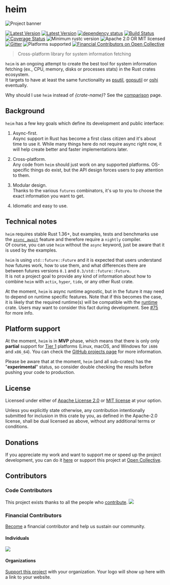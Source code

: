 # heim

![Project banner](./.github/readme-logo.png)

[![Latest Version](https://img.shields.io/crates/v/heim.svg)](https://crates.io/crates/heim)
[![Latest Version](https://docs.rs/heim/badge.svg)](https://docs.rs/heim)
[![dependency status](https://deps.rs/crate/heim/0.0.8-alpha.1/status.svg)](https://deps.rs/crate/heim/0.0.8-alpha.1)
[![Build Status](https://dev.azure.com/heim-rs/heim/_apis/build/status/heim-rs.heim?branchName=master)](https://dev.azure.com/heim-rs/heim/_build/latest?definitionId=1&branchName=master)
[![Coverage Status](https://github.com/heim-rs/heim/workflows/Continuous%20integration/badge.svg)](https://github.com/heim-rs/heim/actions?workflow=Continuous+integration)
![Minimum rustc version](https://img.shields.io/badge/rustc-1.36+-green.svg)
![Apache 2.0 OR MIT licensed](https://img.shields.io/badge/license-Apache2.0%2FMIT-blue.svg)
[![Gitter](https://badges.gitter.im/heim-rs/heim.svg)](https://gitter.im/heim-rs/heim)
![Platforms supported](https://img.shields.io/badge/platform-linux%20%7C%20macos%20%7C%20windows-brightgreen)
[![Financial Contributors on Open Collective](https://opencollective.com/heim-rs/all/badge.svg?label=financial+contributors)](https://opencollective.com/heim-rs)

> Cross-platform library for system information fetching

`heim` is an ongoing attempt to create the best tool for system information fetching
(ex., CPU, memory, disks or processes stats) in the Rust crates ecosystem.\
It targets to have at least the same functionality as
[psutil](https://github.com/giampaolo/psutil),
[gopsutil](https://github.com/shirou/gopsutil) or
[oshi](https://github.com/oshi/oshi) eventually.

Why should I use `heim` instead of *{crate-name}*?
See the [comparison](https://github.com/heim-rs/heim/blob/master/COMPARISON.md) page.

## Background

`heim` has a few key goals which define its development and public interface:

 1. Async-first.\
    Async support in Rust has become a first class citizen
    and it's about time to use it.
    While many things here do not require async right now,
    it will help create better and faster implementations later.

 2. Cross-platform.\
    Any code from `heim` should just work on any supported platforms.
    OS-specific things do exist, but the API design forces users to
    pay attention to them.

 3. Modular design.\
    Thanks to the various `futures` combinators, it's up to you
    to choose the exact information you want to get.

 4. Idiomatic and easy to use.

## Technical notes

`heim` requires stable Rust 1.36+,
but examples, tests and benchmarks use the [`async_await`](https://github.com/rust-lang/rust/issues/50547)
feature and therefore require a `nightly` compiler.\
Of course, you can use `heim` without the `async` keyword,
just be aware that it is used by the examples.

`heim` is using `std::future::Future` and it is expected that users understand
how futures work, how to use them, and what differences there are
between futures versions `0.1` and `0.3/std::future::Future`.\
It is not a project goal to provide any kind of information about how to
combine `heim` with `actix`, `hyper`, `tide`, or any other Rust crate.

At the moment, `heim` is async runtime agnostic, but in the future it may need to depend on runtime
specific features. Note that if this becomes the case, it is likely that the required runtime(s) will be
compatible with the [runtime](https://crates.io/crates/runtime) crate.
Users may want to consider this fact during development. See [#75](https://github.com/heim-rs/heim/issues/75) for more info.

## Platform support

At the moment, `heim` is in **MVP** phase, which means that there is only only **partial** support
for [Tier 1](https://forge.rust-lang.org/platform-support.html#tier-1)
platforms (Linux, macOS, and Windows for `i686` and `x86_64`).
You can check the [GitHub projects page](https://github.com/heim-rs/heim/projects)
for more information.

Please be aware that at the moment, `heim` (and all sub-crates)
has the "**experimental**" status,
so consider double checking the results before pushing your code to production.

## License

Licensed under either of [Apache License 2.0](https://github.com/heim-rs/heim/blob/master/LICENSE-APACHE)
or [MIT license](https://github.com/heim-rs/heim/blob/master/LICENSE-MIT) at your option.

Unless you explicitly state otherwise, any contribution intentionally submitted for inclusion in this crate by you,
as defined in the Apache-2.0 license, shall be dual licensed as above, without any additional terms or conditions.

## Donations

If you appreciate my work and want to support me or speed up the project development,
you can do it [here](https://svartalf.info/donate/) or
support this project at [Open Collective](https://opencollective.com/heim-rs).

## Contributors

### Code Contributors

This project exists thanks to all the people who [contribute](CONTRIBUTE.md).
<a href="https://github.com/heim-rs/heim/graphs/contributors"><img src="https://opencollective.com/heim-rs/contributors.svg?width=890&button=false" /></a>

### Financial Contributors

[Become](https://opencollective.com/heim-rs/contribute) a financial contributor and help us sustain our community.

#### Individuals

<a href="https://opencollective.com/heim-rs"><img src="https://opencollective.com/heim-rs/individuals.svg?width=890"></a>

#### Organizations

[Support this project](https://opencollective.com/heim-rs/contribute) with your organization. Your logo will show up here with a link to your website.
